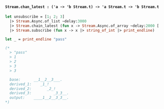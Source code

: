 #### `Stream.chan_latest : ('a -> 'b Stream.t) -> 'a Stream.t -> 'b Stream.t`

```ocaml
let unsubscribe = [1; 2; 3]
  |> Stream.Async.of_list ~delay:3000
  |> Stream.chain_latest (fun x -> Stream.Async.of_array ~delay:2000 [|x; x|])
  |> Stream.subscribe (fun x -> x |> string_of_int |> print_endline)

let _ = print_endline "pass"

(*
  > "pass"
  > 1
  > 2
  > 3
  > 3

  base:      __1__2__3___.
  derived_1:    _1_!
  derived_2:       _2_!
  derived_3:          _3_3__.
  output:    ____1__2__3_3__.
*)
```